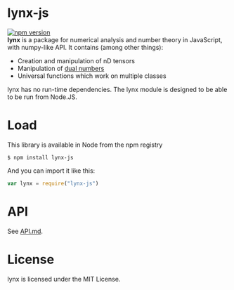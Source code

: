 # lynx-js
[![npm version](https://badge.fury.io/js/lynx-js.svg)](https://badge.fury.io/js/lynx-js)<br>
**lynx** is a package for numerical analysis and number theory in JavaScript, with numpy-like API. It contains (among other things):
* Creation and manipulation of nD tensors
* Manipulation of [dual numbers](https://mathworld.wolfram.com/DualNumber.html)
* Universal functions which work on multiple classes

lynx has no run-time dependencies. The lynx module is designed to be able to be run from Node.JS. 

# Load

This library is available in Node from the npm registry

    $ npm install lynx-js

And you can import it like this:

```js
var lynx = require("lynx-js")
```


# API
See [API.md](API.md).

# License
lynx is licensed under the MIT License.
